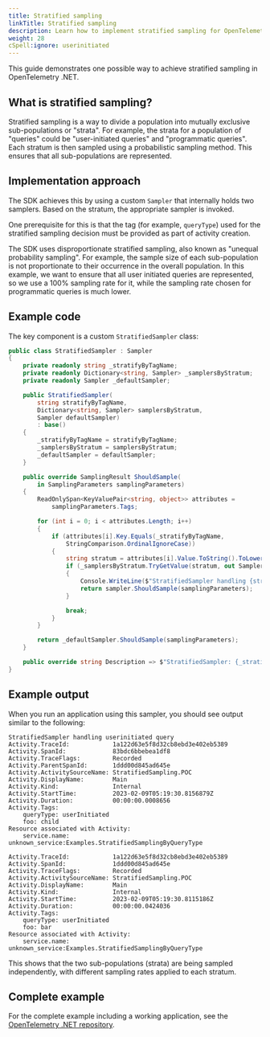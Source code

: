 ```yaml
---
title: Stratified sampling
linkTitle: Stratified sampling
description: Learn how to implement stratified sampling for OpenTelemetry traces in .NET
weight: 28
cSpell:ignore: userinitiated
---
```


This guide demonstrates one possible way to achieve stratified sampling in
OpenTelemetry .NET.

## What is stratified sampling?

Stratified sampling is a way to divide a population into mutually exclusive
sub-populations or "strata". For example, the strata for a population of
"queries" could be "user-initiated queries" and "programmatic queries". Each
stratum is then sampled using a probabilistic sampling method. This ensures that
all sub-populations are represented.

## Implementation approach

The SDK achieves this by using a custom `Sampler` that internally holds two
samplers. Based on the stratum, the appropriate sampler is invoked.

One prerequisite for this is that the tag (for example, `queryType`) used for
the stratified sampling decision must be provided as part of activity creation.

The SDK uses disproportionate stratified sampling, also known as "unequal
probability sampling". For example, the sample size of each sub-population is
not proportionate to their occurrence in the overall population. In this
example, we want to ensure that all user initiated queries are represented, so
we use a 100% sampling rate for it, while the sampling rate chosen for
programmatic queries is much lower.

## Example code

The key component is a custom `StratifiedSampler` class:

```csharp
public class StratifiedSampler : Sampler
{
    private readonly string _stratifyByTagName;
    private readonly Dictionary<string, Sampler> _samplersByStratum;
    private readonly Sampler _defaultSampler;

    public StratifiedSampler(
        string stratifyByTagName,
        Dictionary<string, Sampler> samplersByStratum,
        Sampler defaultSampler)
        : base()
    {
        _stratifyByTagName = stratifyByTagName;
        _samplersByStratum = samplersByStratum;
        _defaultSampler = defaultSampler;
    }

    public override SamplingResult ShouldSample(
        in SamplingParameters samplingParameters)
    {
        ReadOnlySpan<KeyValuePair<string, object>> attributes =
            samplingParameters.Tags;

        for (int i = 0; i < attributes.Length; i++)
        {
            if (attributes[i].Key.Equals(_stratifyByTagName,
                StringComparison.OrdinalIgnoreCase))
            {
                string stratum = attributes[i].Value.ToString().ToLowerInvariant();
                if (_samplersByStratum.TryGetValue(stratum, out Sampler sampler))
                {
                    Console.WriteLine($"StratifiedSampler handling {stratum} query");
                    return sampler.ShouldSample(samplingParameters);
                }

                break;
            }
        }

        return _defaultSampler.ShouldSample(samplingParameters);
    }

    public override string Description => $"StratifiedSampler: {_stratifyByTagName}";
}
```

## Example output

When you run an application using this sampler, you should see output similar to
the following:

```text
StratifiedSampler handling userinitiated query
Activity.TraceId:            1a122d63e5f8d32cb8ebd3e402eb5389
Activity.SpanId:             83bdc6bbebea1df8
Activity.TraceFlags:         Recorded
Activity.ParentSpanId:       1ddd00d845ad645e
Activity.ActivitySourceName: StratifiedSampling.POC
Activity.DisplayName:        Main
Activity.Kind:               Internal
Activity.StartTime:          2023-02-09T05:19:30.8156879Z
Activity.Duration:           00:00:00.0008656
Activity.Tags:
    queryType: userInitiated
    foo: child
Resource associated with Activity:
    service.name: unknown_service:Examples.StratifiedSamplingByQueryType

Activity.TraceId:            1a122d63e5f8d32cb8ebd3e402eb5389
Activity.SpanId:             1ddd00d845ad645e
Activity.TraceFlags:         Recorded
Activity.ActivitySourceName: StratifiedSampling.POC
Activity.DisplayName:        Main
Activity.Kind:               Internal
Activity.StartTime:          2023-02-09T05:19:30.8115186Z
Activity.Duration:           00:00:00.0424036
Activity.Tags:
    queryType: userInitiated
    foo: bar
Resource associated with Activity:
    service.name: unknown_service:Examples.StratifiedSamplingByQueryType
```

This shows that the two sub-populations (strata) are being sampled
independently, with different sampling rates applied to each stratum.

## Complete example

For the complete example including a working application, see the
[OpenTelemetry .NET repository](https://github.com/open-telemetry/opentelemetry-dotnet/tree/main/examples).
